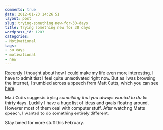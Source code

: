 ```yaml
---
comments: true
date: 2012-01-23 14:26:51
layout: post
slug: trying-something-new-for-30-days
title: Trying something new for 30 days
wordpress_id: 1293
categories:
- Motivational
tags:
- 30 days
- motivational
- new
---
```


Recently I thought about how I could make my life even more interesting. I have to admit that I feel quite unmotivated right now. But as I was browsing the internet, I stumbled across a speech from Matt Cutts, which you can see [here](http://www.ted.com/talks/matt_cutts_try_something_new_for_30_days.html).

Matt Cutts suggests trying _something that you always wanted to do_ for thirty days. Luckily I have a huge list of ideas and goals floating around. However most of them deal with computer stuff. After watching Matts speech, I wanted to do something entirely different. 

Stay tuned for more stuff this February.
